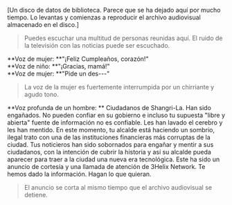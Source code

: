 [Un disco de datos de biblioteca. Parece que se ha dejado aquí por mucho tiempo. Lo levantas y comienzas a reproducir el archivo audiovisual almacenado en el disco.]

>Puedes escuchar una multitud de personas reunidas aquí. El ruido de la televisión con las noticias puede ser escuchado.  

**Voz de mujer: **"¡Feliz Cumpleaños, corazón!"  
**Voz de niño: **"¡Gracias, mamá!"  
**Voz de mujer: **"Pide un des---"  
  
>La voz de la mujer es fuertemente interrumpida por un chirriante y agudo tono. 

**Voz profunda de un hombre: ** Ciudadanos de Shangri-La. Han sido engañados. No pueden confiar en su gobierno e incluso tu supuesta "libre y abierta" fuente de información no es confiable. Les han lavado el cerebro y les han mentido. En este momento, tu alcalde está haciendo un sombrío, ilegal trato con una de las instituciones financieras más corruptas de la ciudad. Tus noticieros han sido sobornados para engañar y mentir a sus ciudadanos, con la intención de cubrir la historia y así su alcalde pueda aparecer para traer a la ciudad una nueva era tecnológica. Este ha sido un anuncio de cortesía y una llamada de atención de 3Helix Network. Te hemos dado la información. Hagan lo que quieran.

>El anuncio se corta al mismo tiempo que el archivo audiovisual se detiene.
